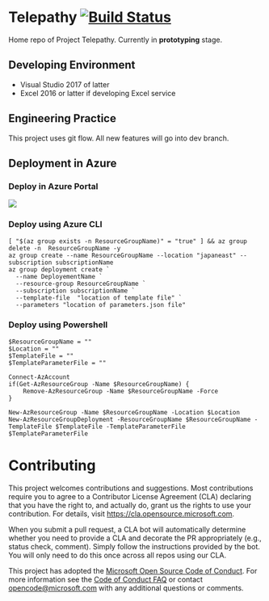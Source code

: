 # Telepathy [![Build Status](https://dev.azure.com/bc-telepathy/telepathy/_apis/build/status/Azure.Telepathy?branchName=dev)](https://dev.azure.com/bc-telepathy/telepathy/_build/latest?definitionId=3&branchName=dev)

Home repo of Project Telepathy. Currently in **prototyping** stage.

## Developing Environment

- Visual Studio 2017 of latter
- Excel 2016 or latter if developing Excel service

## Engineering Practice

This project uses git flow. All new features will go into dev branch.

## Deployment in Azure

### Deploy in Azure Portal

<a href="https://portal.azure.com/#create/Microsoft.Template/uri/https%3A%2F%2Fraw.githubusercontent.com%2FBabysbreathJJ%2FTelepathyDeploy%2Fmaster%2Fazuredeploy.json" target="_blank">
    <img src="http://azuredeploy.net/deploybutton.png"/>
</a>

### Deploy using Azure CLI

```shell
[ "$(az group exists -n ResourceGroupName)" = "true" ] && az group delete -n  ResourceGroupName -y
az group create --name ResourceGroupName --location "japaneast" --subscription subscriptionName
az group deployment create `
  --name DeployementName `
  --resource-group ResourceGroupName `
  --subscription subscriptionName `
  --template-file  "location of template file" `
  --parameters "location of parameters.json file"
```

### Deploy using Powershell

```shell
$ResourceGroupName = ""
$Location = ""
$TemplateFile = ""
$TemplateParameterFile = ""

Connect-AzAccount
if(Get-AzResourceGroup -Name $ResourceGroupName) {
    Remove-AzResourceGroup -Name $ResourceGroupName -Force
}

New-AzResourceGroup -Name $ResourceGroupName -Location $Location
New-AzResourceGroupDeployment -ResourceGroupName $ResourceGroupName -TemplateFile $TemplateFile -TemplateParameterFile $TemplateParameterFile
```

# Contributing

This project welcomes contributions and suggestions.  Most contributions require you to agree to a
Contributor License Agreement (CLA) declaring that you have the right to, and actually do, grant us
the rights to use your contribution. For details, visit https://cla.opensource.microsoft.com.

When you submit a pull request, a CLA bot will automatically determine whether you need to provide
a CLA and decorate the PR appropriately (e.g., status check, comment). Simply follow the instructions
provided by the bot. You will only need to do this once across all repos using our CLA.

This project has adopted the [Microsoft Open Source Code of Conduct](https://opensource.microsoft.com/codeofconduct/).
For more information see the [Code of Conduct FAQ](https://opensource.microsoft.com/codeofconduct/faq/) or
contact [opencode@microsoft.com](mailto:opencode@microsoft.com) with any additional questions or comments.
